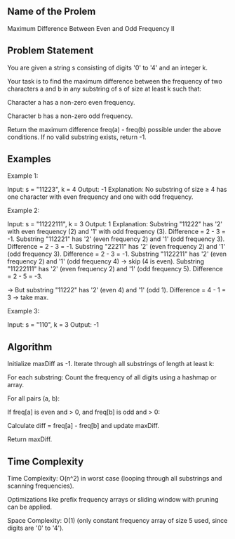 ## Name of the Prolem
Maximum Difference Between Even and Odd Frequency II

## Problem Statement
You are given a string s consisting of digits '0' to '4' and an integer k.

Your task is to find the maximum difference between the frequency of two characters a and b in any substring of s of size at least k such that:

Character a has a non-zero even frequency.

Character b has a non-zero odd frequency.

Return the maximum difference freq(a) - freq(b) possible under the above conditions.
If no valid substring exists, return -1.

## Examples

Example 1:

Input: s = "11223", k = 4
Output: -1
Explanation: No substring of size ≥ 4 has one character with even frequency and one with odd frequency.


Example 2:

Input: s = "11222111", k = 3
Output: 1
Explanation: Substring "11222" has '2' with even frequency (2) and '1' with odd frequency (3). Difference = 2 - 3 = -1.
Substring "112221" has '2' (even frequency 2) and '1' (odd frequency 3). Difference = 2 - 3 = -1.
Substring "22211" has '2' (even frequency 2) and '1' (odd frequency 3). Difference = 2 - 3 = -1.
Substring "1122211" has '2' (even frequency 2) and '1' (odd frequency 4) → skip (4 is even).
Substring "11222111" has '2' (even frequency 2) and '1' (odd frequency 5). Difference = 2 - 5 = -3.

→ But substring "11222" has '2' (even 4) and '1' (odd 1). Difference = 4 - 1 = 3 → take max.


Example 3:

Input: s = "110", k = 3
Output: -1


## Algorithm
Initialize maxDiff as -1.
Iterate through all substrings of length at least k:

For each substring:
Count the frequency of all digits using a hashmap or array.

For all pairs (a, b):

If freq[a] is even and > 0, and freq[b] is odd and > 0:

Calculate diff = freq[a] - freq[b] and update maxDiff.

Return maxDiff.

## Time Complexity
Time Complexity: O(n^2) in worst case (looping through all substrings and scanning frequencies).

Optimizations like prefix frequency arrays or sliding window with pruning can be applied.

Space Complexity: O(1) (only constant frequency array of size 5 used, since digits are '0' to '4').


